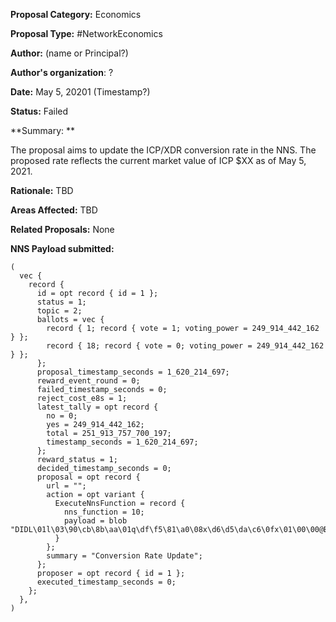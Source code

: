 **Proposal Category:** Economics

**Proposal Type:** #NetworkEconomics

**Author:** (name or Principal?)

**Author's organization**: ?

**Date:** May 5, 20201 (Timestamp?)

**Status:** Failed

**Summary: **

The proposal aims to update the ICP/XDR conversion rate in the NNS. The proposed rate reflects the current market value of ICP $XX as of May 5, 2021.

**Rationale:** TBD

**Areas Affected:** TBD

**Related Proposals:** None

**NNS Payload submitted:**

```
(
  vec {
    record {
      id = opt record { id = 1 };
      status = 1;
      topic = 2;
      ballots = vec {
        record { 1; record { vote = 1; voting_power = 249_914_442_162 } };
        record { 18; record { vote = 0; voting_power = 249_914_442_162 } };
      };
      proposal_timestamp_seconds = 1_620_214_697;
      reward_event_round = 0;
      failed_timestamp_seconds = 0;
      reject_cost_e8s = 1;
      latest_tally = opt record {
        no = 0;
        yes = 249_914_442_162;
        total = 251_913_757_700_197;
        timestamp_seconds = 1_620_214_697;
      };
      reward_status = 1;
      decided_timestamp_seconds = 0;
      proposal = opt record {
        url = "";
        action = opt variant {
          ExecuteNnsFunction = record {
            nns_function = 10;
            payload = blob "DIDL\01l\03\90\cb\8b\aa\01q\df\f5\81\a0\08x\d6\d5\da\c6\0fx\01\00\00@B\0f\00\00\00\00\00(\83\92`\00\00\00\00";
          }
        };
        summary = "Conversion Rate Update";
      };
      proposer = opt record { id = 1 };
      executed_timestamp_seconds = 0;
    };
  },
)
```
